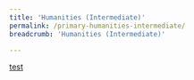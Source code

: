 ```yaml
---
title: 'Humanities (Intermediate)'
permalink: /primary-humanities-intermediate/
breadcrumb: 'Humanities (Intermediate)'

---
```


[test](/placeholder-humanities-intermediate/)

